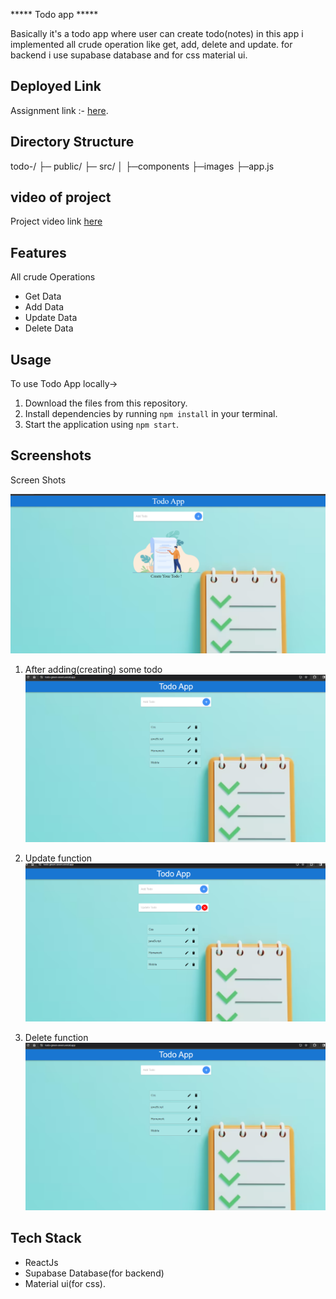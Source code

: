 ***** Todo app *****

Basically it's a todo app where user can create  todo(notes) in this app i implemented all crude operation like get, add, delete and update. 
for backend i use supabase database and for css material ui.




## Deployed Link

Assignment link :- [here](https://todo-green-seven.vercel.app/).

## Directory Structure
todo-/
├─ public/
├─ src/
│  ├─components
   ├─images
   ├─app.js

## video of project
Project video link [here](https://drive.google.com/file/d/1Hyo8uQIkNJKoQfM8YTlocFGCzuKHDbpL/view?usp=sharing)

## Features
All crude Operations
- Get Data
- Add Data
- Update Data
- Delete Data



## Usage

To use Todo App locally->

1. Download the files from this repository.
2. Install dependencies by running `npm install` in your terminal.
3. Start the application using `npm start`.


## Screenshots

Screen Shots

![Screenshot 1](https://github.com/Chetn11/todo-/blob/main/src/image/ss1.PNG)

1. After adding(creating) some todo
![Screenshot 1](https://github.com/Chetn11/todo-/blob/main/src/image/ss2.PNG)

2. Update function
![Screenshot 1](https://github.com/Chetn11/todo-/blob/main/src/image/ss3.PNG)

3. Delete function
![Screenshot 1](https://github.com/Chetn11/todo-/blob/main/src/image/ss2.PNG)


## Tech Stack
- ReactJs
- Supabase Database(for backend)
- Material ui(for css).